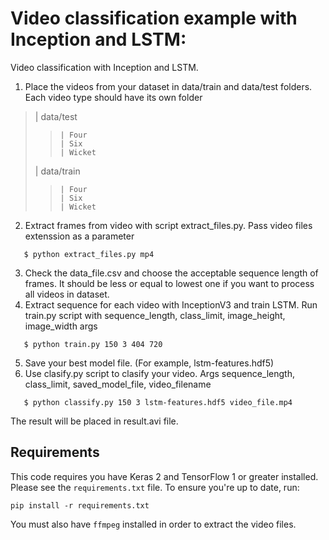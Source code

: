 # Video classification example with Inception and LSTM:

Video classification with Inception and LSTM.

1. Place the videos from your dataset in data/train and data/test folders. Each video type should have its own folder

>	| data/test
> >		| Four
> >		| Six
> >		| Wicket
>	| data/train
> >		| Four
> >		| Six
> >		| Wicket

2. Extract frames from video with script extract_files.py. Pass video files extenssion as a parameter

`	$ python extract_files.py mp4`

3. Check the data_file.csv and choose the acceptable sequence length of frames. It should be less or equal to lowest one if you want to process all videos in dataset.
4. Extract sequence for each video with InceptionV3 and train LSTM. Run train.py script with sequence_length, class_limit, image_height, image_width args

`	$ python train.py 150 3 404 720`

5. Save your best model file. (For example, lstm-features.hdf5)
6. Use clasify.py script to clasify your video. Args sequence_length, class_limit, saved_model_file, video_filename

`	$ python classify.py 150 3 lstm-features.hdf5 video_file.mp4`

The result will be placed in result.avi file.

## Requirements

This code requires you have Keras 2 and TensorFlow 1 or greater installed. Please see the `requirements.txt` file. To ensure you're up to date, run:

`pip install -r requirements.txt`

You must also have `ffmpeg` installed in order to extract the video files.
